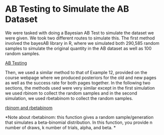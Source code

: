 # AB Testing to Simulate the AB Dataset

We were tasked with doing a Bayesian AB Test to simulate the dataset we were given. We took two different routes to simulate this. The first method involved the bayesAB library in R, where we simulated both 290,585 random samples to simulate the original quantity in the AB dataset as well as 100 random samples.

[AB Testing](https://github.com/EvaGostiuk/MAT4376-project-2-team-3/blob/master/AB_DataSet/task_2/01-AB_Testing.md)

Then, we used a similar method to that of Example 12, provided on the course webpage where we produced posteriors for the old and new pages as well as the success rate for both pages together. In the following two sections, the methods used were very similar except in the first simulation we used rbinom to collect the random samples and in the second simulation, we used rbetabinom to collect the random samples. 

[rbinom and rbetabinom](https://github.com/EvaGostiuk/MAT4376-project-2-team-3/blob/master/AB_DataSet/task_2/02-rbinom_rbetabinom.md)

*Note about rbetabinom: this function gives a random sample/generation that simulates a beta-binomial distribution. In this function, you provide n number of draws, k number of trials, alpha, and beta. *
